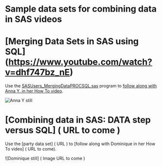 # Sample data sets for combining data in SAS videos

# [Merging Data Sets in SAS using SQL] (https://www.youtube.com/watch?v=dhf747bz_nE)

Use the [SASUsers_MergingDataPROCSQL.sas](SASUsers_MergingDataPROCSQL.sas) program to [follow along with Anna Y. in her How To video](https://www.youtube.com/watch?v=dhf747bz_nE).

![Anna Y still](https://img.youtube.com/vi/dhf747bz_nE/0.jpg)

# [Combining data in SAS: DATA step versus SQL] ( URL to come )

Use the [party data set] ( URL ) to [follow along with Dominique in her How To video] ( URL to come).

![Dominique still] ( Image URL to come )

